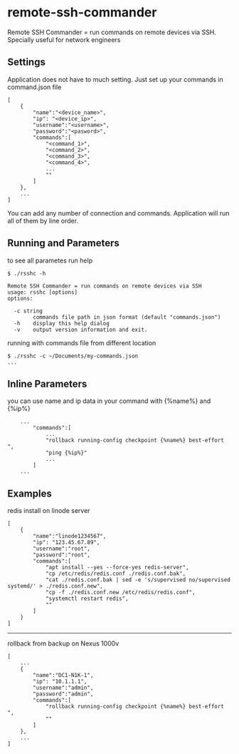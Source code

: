 # remote-ssh-commander
Remote SSH Commander = run commands on remote devices via SSH. Specially useful for network engineers

## Settings

Application does not have to much setting. Just set up your commands in command.json file

~~~
[
    {
        "name":"<device_name>",
        "ip": "<device_ip>",
        "username":"<username>",
        "password":"<pasword>",
        "commands":[
            "<command_1>",
            "<command_2>",
            "<command_3>",
            "<command_4>",
            ...
            ""
        ]
    },
    ...
]
~~~

You can add any number of connection and commands. Application will run all of them by line order.

## Running and Parameters

to see all parametes run help

~~~
$ ./rsshc -h

Remote SSH Commander = run commands on remote devices via SSH
usage: rsshc [options]
options:

  -c string
    	commands file path in json format (default "commands.json")
  -h	display this help dialog
  -v	output version information and exit.
~~~

running with commands file from different location

~~~
$ ./rsshc -c ~/Documents/my-commands.json
...
~~~
## Inline Parameters

you can use name and ip data in your command with
{%name%} and {%ip%}

~~~
    ...
        "commands":[
            ...
            "rollback running-config checkpoint {%name%} best-effort ",
            "ping {%ip%}"
            ...
        ]
    ...
~~~

## Examples

redis install on linode server 

~~~
[
    {
        "name":"linode1234567",
        "ip": "123.45.67.89",
        "username":"root",
        "password":"root",
        "commands":[
            "apt install --yes --force-yes redis-server",
            "cp /etc/redis/redis.conf ./redis.conf.bak",
            "cat ./redis.conf.bak | sed -e 's/supervised no/supervised systemd/' > ./redis.conf.new",
            "cp -f ./redis.conf.new /etc/redis/redis.conf",
            "systemctl restart redis",
            ""
        ]
    }
]
~~~

---

rollback from backup on Nexus 1000v

~~~
[
    ...
    {
        "name":"DC1-N1K-1",
        "ip": "10.1.1.1",
        "username":"admin",
        "password":"admin",
        "commands":[
            "rollback running-config checkpoint {%name%} best-effort ",
            ""
        ]
    },
    ...
]
~~~